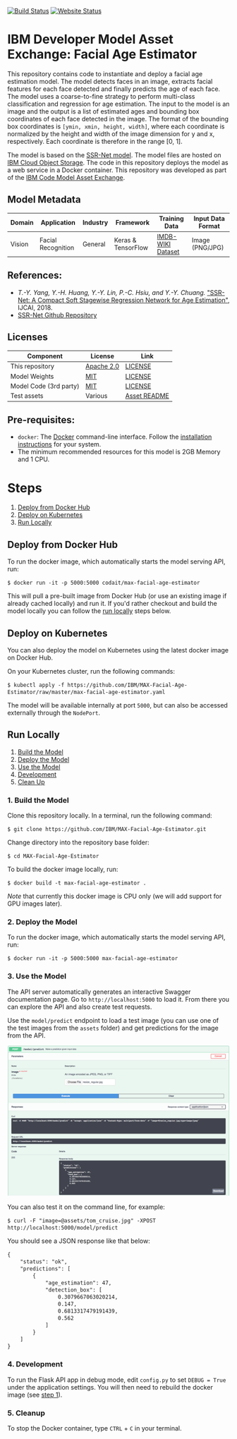 [![Build Status](https://travis-ci.org/IBM/MAX-Facial-Age-Estimator.svg?branch=master)](https://travis-ci.org/IBM/MAX-Facial-Age-Estimator) [![Website Status](https://img.shields.io/website/http/max-facial-age-estimator.max.us-south.containers.appdomain.cloud/swagger.json.svg?label=api+demo)](http://max-facial-age-estimator.max.us-south.containers.appdomain.cloud/)

# IBM Developer Model Asset Exchange: Facial Age Estimator

This repository contains code to instantiate and deploy a facial age estimation model. The model detects faces in an image, extracts facial features for each face detected and finally predicts the age of each face. The model uses a coarse-to-fine strategy to perform multi-class classification and regression for age estimation. The input to the model is an image and the output is a list of estimated ages and bounding box coordinates of each face detected in the image. The format of the bounding box coordinates is `[ymin, xmin, height, width]`, where each coordinate is normalized by the height and width of the image dimension for y and x, respectively. Each coordinate is therefore in the range [0, 1].

The model is based on the [SSR-Net model](https://github.com/shamangary/SSR-Net). The model files are hosted on [IBM Cloud Object Storage](http://max-assets.s3-api.us-geo.objectstorage.softlayer.net/facial-age-estimator.tar.gz). The code in this repository deploys the model as a web service in a Docker container. This repository was developed as part of the [IBM Code Model Asset Exchange](https://developer.ibm.com/code/exchanges/models/).

## Model Metadata
| Domain | Application | Industry  | Framework | Training Data | Input Data Format |
| ------------- | --------  | -------- | --------- | --------- | -------------- |
| Vision | Facial Recognition | General | Keras & TensorFlow | [IMDB-WIKI Dataset](https://data.vision.ee.ethz.ch/cvl/rrothe/imdb-wiki/) | Image (PNG/JPG) |

## References:

* _T.-Y. Yang, Y.-H. Huang, Y.-Y. Lin, P.-C. Hsiu, and Y.-Y. Chuang._ ["SSR-Net: A Compact Soft Stagewise Regression Network for Age Estimation"](https://www.ijcai.org/proceedings/2018/0150.pdf), IJCAI, 2018.
* [SSR-Net Github Repository](https://github.com/shamangary/SSR-Net)

## Licenses

| Component | License | Link  |
| ------------- | --------  | -------- |
| This repository | [Apache 2.0](https://www.apache.org/licenses/LICENSE-2.0) | [LICENSE](LICENSE) |
| Model Weights | [MIT](https://opensource.org/licenses/MIT) | [LICENSE](https://github.com/shamangary/SSR-Net/blob/master/LICENSE) |
| Model Code (3rd party) | [MIT](https://opensource.org/licenses/MIT) | [LICENSE](https://github.com/shamangary/SSR-Net/blob/master/LICENSE) |
| Test assets | Various | [Asset README](assets/README.md) |

## Pre-requisites:

* `docker`: The [Docker](https://www.docker.com/) command-line interface. Follow the [installation instructions](https://docs.docker.com/install/) for your system.
* The minimum recommended resources for this model is 2GB Memory and 1 CPU.

# Steps

1. [Deploy from Docker Hub](#deploy-from-docker-hub)
2. [Deploy on Kubernetes](#deploy-on-kubernetes)
3. [Run Locally](#run-locally)

## Deploy from Docker Hub

To run the docker image, which automatically starts the model serving API, run:

```
$ docker run -it -p 5000:5000 codait/max-facial-age-estimator
```

This will pull a pre-built image from Docker Hub (or use an existing image if already cached locally) and run it.
If you'd rather checkout and build the model locally you can follow the [run locally](#run-locally) steps below.

## Deploy on Kubernetes

You can also deploy the model on Kubernetes using the latest docker image on Docker Hub.

On your Kubernetes cluster, run the following commands:

```
$ kubectl apply -f https://github.com/IBM/MAX-Facial-Age-Estimator/raw/master/max-facial-age-estimator.yaml
```

The model will be available internally at port `5000`, but can also be accessed externally through the `NodePort`.

## Run Locally

1. [Build the Model](#1-build-the-model)
2. [Deploy the Model](#2-deploy-the-model)
3. [Use the Model](#3-use-the-model)
4. [Development](#4-development)
5. [Clean Up](#5-clean-up)


### 1. Build the Model

Clone this repository locally. In a terminal, run the following command:

```
$ git clone https://github.com/IBM/MAX-Facial-Age-Estimator.git
```

Change directory into the repository base folder:

```
$ cd MAX-Facial-Age-Estimator
```

To build the docker image locally, run:

```
$ docker build -t max-facial-age-estimator .
```

_Note_ that currently this docker image is CPU only (we will add support for GPU images later).

### 2. Deploy the Model

To run the docker image, which automatically starts the model serving API, run:

```
$ docker run -it -p 5000:5000 max-facial-age-estimator
```

### 3. Use the Model

The API server automatically generates an interactive Swagger documentation page. Go to `http://localhost:5000` to load it. From there you can explore the API and also create test requests.

Use the `model/predict` endpoint to load a test image (you can use one of the test images from the `assets` folder) and get predictions for the image from the API.

![Swagger UI Screenshot](docs/swagger-screenshot.png)

You can also test it on the command line, for example:

```
$ curl -F "image=@assets/tom_cruise.jpg" -XPOST http://localhost:5000/model/predict
```

You should see a JSON response like that below:

```
{
    "status": "ok",
    "predictions": [
        {
            "age_estimation": 47,
            "detection_box": [
                0.3079667063020214,
                0.147,
                0.6813317479191439,
                0.562
            ]
        }
    ]
}
```

### 4. Development

To run the Flask API app in debug mode, edit `config.py` to set `DEBUG = True` under the application settings. You will then need to rebuild the docker image (see [step 1](#1-build-the-model)).

### 5. Cleanup

To stop the Docker container, type `CTRL` + `C` in your terminal.
